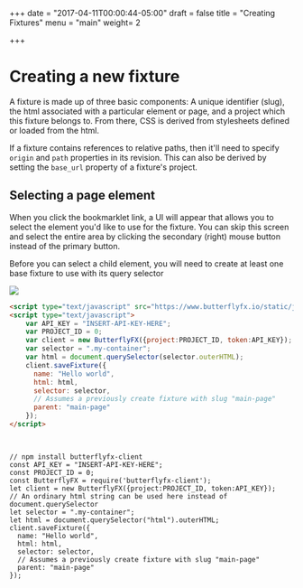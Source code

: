 +++
date = "2017-04-11T00:00:44-05:00"
draft = false
title = "Creating Fixtures"
menu = "main"
weight= 2

+++
# Creating a new fixture

A fixture is made up of three basic components: A unique identifier (slug), the html associated with a particular element or page, and a project which this fixture belongs to. From there, CSS is derived from stylesheets defined or loaded from the html.

If a fixture contains references to relative paths, then it'll need to specify `origin` and `path` properties in its revision. This can also be derived by setting the `base_url` property of a fixture's project.


## Selecting a page element

When you click the bookmarklet link, a UI will appear that allows you to select the element you'd like to use for the fixture.
You can skip this screen and select the entire area by clicking the secondary (right) mouse button instead of the primary button.

Before you can select a child element, you will need to create at least one base fixture to use with its query selector


<div class="code-tabs">
  <div class="code-preview">
<img src="/demos/bookmarklet2.gif" />
  </div>


```html
<script type="text/javascript" src="https://www.butterflyfx.io/static/js/client.js"></script>
<script type="text/javascript">
    var API_KEY = "INSERT-API-KEY-HERE";
    var PROJECT_ID = 0;
    var client = new ButterflyFX({project:PROJECT_ID, token:API_KEY});
    var selector = ".my-container";
    var html = document.querySelector(selector.outerHTML);
    client.saveFixture({
      name: "Hello world",
      html: html,
      selector: selector,
      // Assumes a previously create fixture with slug "main-page"
      parent: "main-page"
    });
</script>
    
```

  
  <pre class="line-numbers">
<code class="language-javascript">
// npm install butterflyfx-client
const API_KEY = "INSERT-API-KEY-HERE";
const PROJECT_ID = 0;
const ButterflyFX = require('butterflyfx-client');
let client = new ButterflyFX({project:PROJECT_ID, token:API_KEY});
// An ordinary html string can be used here instead of document.querySelector
let selector = ".my-container";
let html = document.querySelector("html").outerHTML;
client.saveFixture({
  name: "Hello world",
  html: html,
  selector: selector,
  // Assumes a previously create fixture with slug "main-page"
  parent: "main-page"
});


</code></pre>
</div>
